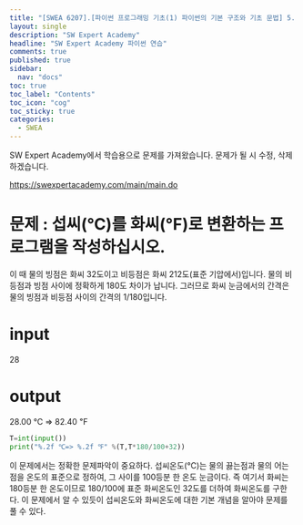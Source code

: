 ```yaml
---
title: "[SWEA 6207].[파이썬 프로그래밍 기초(1) 파이썬의 기본 구조와 기초 문법] 5. 연산자 3"
layout: single
description: "SW Expert Academy"
headline: "SW Expert Academy 파이썬 연습"
comments: true
published: true
sidebar:
  nav: "docs"
toc: true
toc_label: "Contents"
toc_icon: "cog"
toc_sticky: true
categories:
  - SWEA
---
```


SW Expert Academy에서 학습용으로 문제를 가져왔습니다. 문제가 될 시 수정, 삭제하겠습니다.

https://swexpertacademy.com/main/main.do

# 문제 : 섭씨(℃)를 화씨(℉)로 변환하는 프로그램을 작성하십시오.
이 때 물의 빙점은 화씨 32도이고 비등점은 화씨 212도(표준 기압에서)입니다.
물의 비등점과 빙점 사이에 정확하게 180도 차이가 납니다.
그러므로 화씨 눈금에서의 간격은 물의 빙점과 비등점 사이의 간격의 1/180입니다.

# input
28
# output
28.00 ℃ =>  82.40 ℉

```python
T=int(input())
print("%.2f ℃=> %.2f ℉" %(T,T*180/100+32))
```
이 문제에서는 정확한 문제파악이 중요하다. 섭씨온도(℃)는 물의 끓는점과 물의 어는점을 온도의 표준으로 정하여,
그 사이를 100등분 한 온도 눈금이다. 즉 여기서 화씨는 180등분 한 온도이므로 180/100에 표준 화씨온도인 32도를 더하여 화씨온도를 구한다.
이 문제에서 알 수 있듯이 섭씨온도와 화씨온도에 대한 기본 개념을 알아야 문제를 풀 수 있다.



